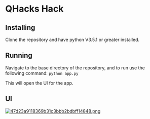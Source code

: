 QHacks Hack
====

Installing
---
Clone the repository and have python V3.5.1 or greater installed.

Running
---
Navigate to the base directory of the repository, and to run use the following command:
```python app.py```

This will open the UI for the app.

UI
---

[![47d23a9118369b31c3bbb2bdbff14848.png](https://s30.postimg.org/5uwt3d0pd/47d23a9118369b31c3bbb2bdbff14848.png)](https://postimg.org/image/5i5ex6ifh/)